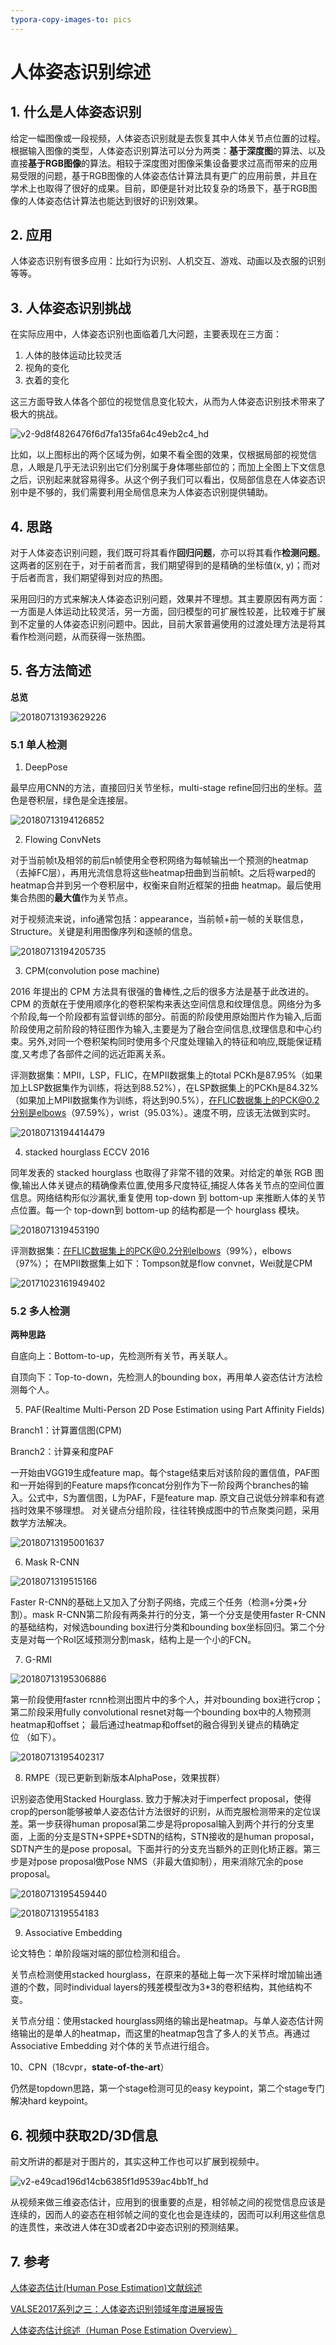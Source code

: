 ```yaml
---
typora-copy-images-to: pics
---
```


# 人体姿态识别综述

## 1. 什么是人体姿态识别

给定一幅图像或一段视频，人体姿态识别就是去恢复其中人体关节点位置的过程。根据输入图像的类型，人体姿态识别算法可以分为两类：**基于深度图**的算法、以及直接**基于RGB图像**的算法。相较于深度图对图像采集设备要求过高而带来的应用易受限的问题，基于RGB图像的人体姿态估计算法具有更广的应用前景，并且在学术上也取得了很好的成果。目前，即便是针对比较复杂的场景下，基于RGB图像的人体姿态估计算法也能达到很好的识别效果。

## 2. 应用

人体姿态识别有很多应用：比如行为识别、人机交互、游戏、动画以及衣服的识别等等。

## 3. 人体姿态识别挑战

在实际应用中，人体姿态识别也面临着几大问题，主要表现在三方面：

1. 人体的肢体运动比较灵活　
2. 视角的变化　
3. 衣着的变化

这三方面导致人体各个部位的视觉信息变化较大，从而为人体姿态识别技术带来了极大的挑战。

![v2-9d8f4826476f6d7fa135fa64c49eb2c4_hd](pics/v2-9d8f4826476f6d7fa135fa64c49eb2c4_hd.jpg)

比如，以上图标出的两个区域为例，如果不看全图的效果，仅根据局部的视觉信息，人眼是几乎无法识别出它们分别属于身体哪些部位的；而加上全图上下文信息之后，识别起来就容易得多。从这个例子我们可以看出，仅局部信息在人体姿态识别中是不够的，我们需要利用全局信息来为人体姿态识别提供辅助。

## 4. 思路

对于人体姿态识别问题，我们既可将其看作**回归问题**，亦可以将其看作**检测问题**。这两者的区别在于，对于前者而言，我们期望得到的是精确的坐标值(x, y)；而对于后者而言，我们期望得到对应的热图。

采用回归的方式来解决人体姿态识别问题，效果并不理想。其主要原因有两方面：一方面是人体运动比较灵活，另一方面，回归模型的可扩展性较差，比较难于扩展到不定量的人体姿态识别问题中。因此，目前大家普遍使用的过渡处理方法是将其看作检测问题，从而获得一张热图。

## 5. 各方法简述

**总览**

![20180713193629226](pics/20180713193629226.png)

### 5.1 单人检测

1. DeepPose

最早应用CNN的方法，直接回归关节坐标，multi-stage refine回归出的坐标。蓝色是卷积层，绿色是全连接层。

![20180713194126852](pics/20180713194126852.png)

2. Flowing ConvNets

对于当前帧t及相邻的前后n帧使用全卷积网络为每帧输出一个预测的heatmap（去掉FC层），再用光流信息将这些heatmap扭曲到当前帧t。之后将warped的heatmap合并到另一个卷积层中，权衡来自附近框架的扭曲 heatmap。最后使用集合热图的**最大值**作为关节点。

对于视频流来说，info通常包括：appearance，当前帧+前一帧的关联信息，Structure。关键是利用图像序列和逐帧的信息。

![20180713194205735](pics/20180713194205735.png)

3. CPM(convolution pose machine)

2016 年提出的 CPM 方法具有很强的鲁棒性,之后的很多方法是基于此改进的。CPM 的贡献在于使用顺序化的卷积架构来表达空间信息和纹理信息。网络分为多个阶段,每一个阶段都有监督训练的部分。前面的阶段使用原始图片作为输入,后面阶段使用之前阶段的特征图作为输入,主要是为了融合空间信息,纹理信息和中心约束。另外,对同一个卷积架构同时使用多个尺度处理输入的特征和响应,既能保证精度,又考虑了各部件之间的远近距离关系。

评测数据集：MPII，LSP，FLIC，在MPII数据集上的total PCKh是87.95%（如果加上LSP数据集作为训练，将达到88.52%），在LSP数据集上的PCKh是84.32%（如果加上MPII数据集作为训练，将达到90.5%），在FLIC数据集上的PCK@0.2分别是elbows（97.59%），wrist（95.03%）。速度不明，应该无法做到实时。

![20180713194414479](pics/20180713194414479.png)

4. stacked hourglass ECCV 2016

同年发表的 stacked hourglass 也取得了非常不错的效果。对给定的单张 RGB 图像,输出人体关键点的精确像素位置,使用多尺度特征,捕捉人体各关节点的空间位置信息。网络结构形似沙漏状,重复使用 top-down 到 bottom-up 来推断人体的关节点位置。每一个 top-down到 bottom-up 的结构都是一个 hourglass 模块。

![2018071319453190](pics/2018071319453190.png)

评测数据集：在FLIC数据集上的PCK@0.2分别elbows（99%），elbows（97%）； 
在MPII数据集上如下：Tompson就是flow convnet，Wei就是CPM 

![20171023161949402](pics/20171023161949402.jpeg)

### 5.2 多人检测

**两种思路**

自底向上：Bottom-to-up，先检测所有关节，再关联人。

自顶向下：Top-to-down，先检测人的bounding box，再用单人姿态估计方法检测每个人。

5. PAF(Realtime Multi-Person 2D Pose Estimation using Part Affinity Fields)

Branch1：计算置信图(CPM)

Branch2：计算亲和度PAF

一开始由VGG19生成feature map。每个stage结束后对该阶段的置信值，PAF图和一开始得到的Feature maps作concat分别作为下一阶段两个branches的输入。公式中，S为置信图，L为PAF，F是feature map. 原文自己说低分辨率和有遮挡时效果不够理想。
对关键点分组阶段，往往转换成图中的节点聚类问题，采用数学方法解决。

![20180713195001637](pics/20180713195001637.png)

6. Mask R-CNN 

![2018071319515166](pics/2018071319515166.png)

Faster R-CNN的基础上又加入了分割子网络，完成三个任务（检测+分类+分割）。mask R-CNN第二阶段有两条并行的分支，第一个分支是使用faster R-CNN的基础结构，对候选bounding box进行分类和bounding box坐标回归。第二个分支是对每一个RoI区域预测分割mask，结构上是一个小的FCN。

7. G-RMI

![20180713195306886](pics/20180713195306886.png)

第一阶段使用faster rcnn检测出图片中的多个人，并对bounding box进行crop； 第二阶段采用fully convolutional resnet对每一个bounding box中的人物预测heatmap和offset； 最后通过heatmap和offset的融合得到关键点的精确定位 （如下）。

![20180713195402317](pics/20180713195402317.png)

8. RMPE（现已更新到新版本AlphaPose，效果拔群）

识别姿态使用Stacked Hourglass. 致力于解决对于imperfect proposal，使得crop的person能够被单人姿态估计方法很好的识别，从而克服检测带来的定位误差。第一步获得human proposal第二步是将proposal输入到两个并行的分支里面，上面的分支是STN+SPPE+SDTN的结构，STN接收的是human proposal，SDTN产生的是pose proposal。下面并行的分支充当额外的正则化矫正器。第三步是对pose proposal做Pose NMS（非最大值抑制），用来消除冗余的pose proposal。

![20180713195459440](pics/20180713195459440.png)

![2018071319554183](pics/2018071319554183.png)



9. Associative Embedding 

论文特色：单阶段端对端的部位检测和组合。

关节点检测使用stacked hourglass，在原来的基础上每一次下采样时增加输出通道的个数，同时individual layers的残差模型改为3*3的卷积结构，其他结构不变。

关节点分组：使用stacked hourglass网络的输出是heatmap。与单人姿态估计网络输出的是单人的heatmap，而这里的heatmap包含了多人的关节点。再通过Associative Embedding 对个体的关节点进行组合。

10、CPN（18cvpr，**state-of-the-art**）

仍然是topdown思路，第一个stage检测可见的easy keypoint，第二个stage专门解决hard keypoint。

## 6. 视频中获取2D/3D信息

前文所讲的都是对于图片的，其实这种工作也可以扩展到视频中。

![v2-e49cad196d14cb6385f1d9539ac4bb1f_hd](pics/v2-e49cad196d14cb6385f1d9539ac4bb1f_hd.jpg)

从视频来做三维姿态估计，应用到的很重要的点是，相邻帧之间的视觉信息应该是连续的，因而人的姿态在相邻帧之间的变化也会是连续的，因而可以利用这些信息的连贯性，来改进人体在3D或者2D中姿态识别的预测结果。

## 7. 参考

[人体姿态估计(Human Pose Estimation)文献综述](https://blog.csdn.net/BockSong/article/details/81037059)

[VALSE2017系列之三：人体姿态识别领域年度进展报告](https://zhuanlan.zhihu.com/p/27293180)

[人体姿态估计综述（Human Pose Estimation Overview）](https://blog.csdn.net/qq_36165459/article/details/78320535?locationNum=10&fps=1)
